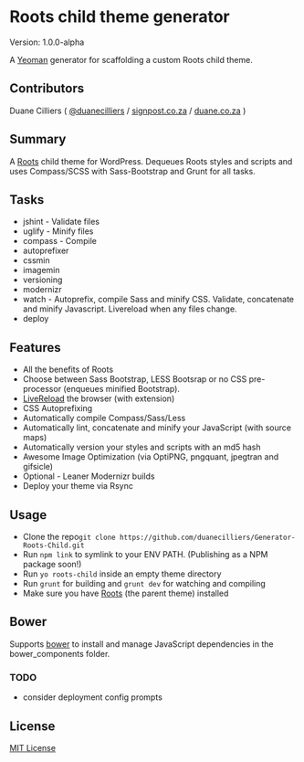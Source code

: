 # Roots child theme generator

Version: 1.0.0-alpha

A [Yeoman](http://yeoman.io) generator for scaffolding a custom Roots child theme.

## Contributors

Duane Cilliers ( [@duanecilliers](https://twitter.com/duanecilliers) / [signpost.co.za](http://www.signpost.co.za) / [duane.co.za](http://duane.co.za) )


## Summary

A [Roots](https://github.com/roots/roots) child theme for WordPress. Dequeues Roots styles and scripts and uses Compass/SCSS with Sass-Bootstrap and Grunt for all tasks.

## Tasks

* jshint - Validate files
* uglify - Minify files
* compass - Compile
* autoprefixer
* cssmin
* imagemin
* versioning
* modernizr
* watch - Autoprefix, compile Sass and minify CSS. Validate, concatenate and minify Javascript. Livereload when any files change.
* deploy

## Features

* All the benefits of Roots
* Choose between Sass Bootstrap, LESS Bootsrap or no CSS pre-processor (enqueues minified Bootstrap).
* [LiveReload](http://livereload.com/) the browser (with extension)
* CSS Autoprefixing
* Automatically compile Compass/Sass/Less
* Automatically lint, concatenate and minify your JavaScript (with source maps)
* Automatically version your styles and scripts with an md5 hash
* Awesome Image Optimization (via OptiPNG, pngquant, jpegtran and gifsicle)
* Optional - Leaner Modernizr builds
* Deploy your theme via Rsync

## Usage

* Clone the repo`git clone https://github.com/duanecilliers/Generator-Roots-Child.git`
* Run `npm link` to symlink to your ENV PATH. (Publishing as a NPM package soon!)
* Run `yo roots-child` inside an empty theme directory
* Run `grunt` for building and `grunt dev` for watching and compiling
* Make sure you have [Roots](https://github.com/roots/roots) (the parent theme) installed

## Bower

Supports [bower](https://github.com/bower/bower) to install and manage JavaScript dependencies in the bower_components folder.

### TODO

* consider deployment config prompts

## License

[MIT License](http://en.wikipedia.org/wiki/MIT_License)
